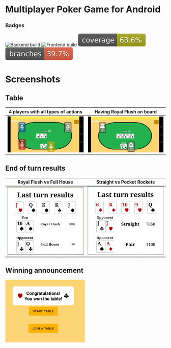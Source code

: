 # Multiplayer Poker Game for Android

### Badges

![Backend build](https://github.com/bognargabor99/poker/actions/workflows/backend.yml/badge.svg)
![Frontend build](https://github.com/bognargabor99/poker/actions/workflows/frontend.yml/badge.svg)
![Code coverage](/.github/badges/jacoco.svg)
![Branch coverage](/.github/badges/branches.svg)


# Screenshots

## Table

4 players with all types of actions  |  Having Royal Flush on board
:-------------------------:|:-------------------------:
<img src="Screenshots/4_players_action_feedback.jpg" width="500">  |  <img src="Screenshots/royal_flush.jpg" width="500">

## End of turn results

Royal Flush vs Full House  |  Straight vs Pocket Rockets
:-------------------------:|:-------------------------:
<img src="Screenshots/royal_flush_results.jpg" width="250">  |  <img src="Screenshots/multiple_winners.jpg" width="250">

## Winning announcement

<img src="Screenshots/win_game_toast.jpg" width="250">
